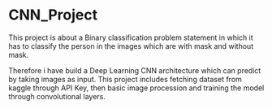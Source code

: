 # CNN_Project

This project is about a Binary classification problem statement in which it has to classify the person in the images which are with mask and without mask.

Therefore i have build a Deep Learning CNN architecture which can predict by taking images as input.
This project includes fetching dataset from kaggle through API Key, then basic image procession and training the model through convolutional layers.
